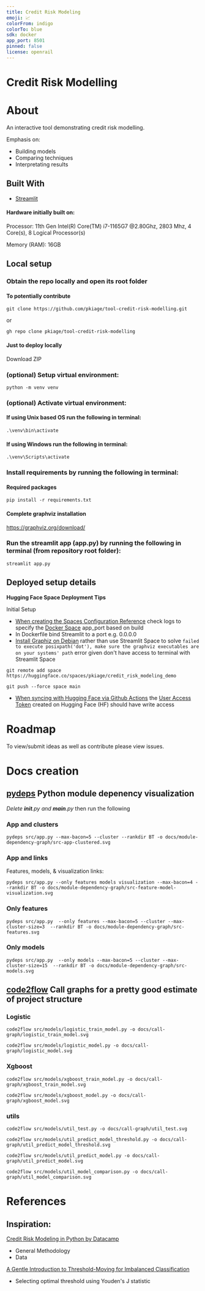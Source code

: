 ```yaml
---
title: Credit Risk Modeling
emoji: 📈
colorFrom: indigo
colorTo: blue
sdk: docker
app_port: 8501
pinned: false
license: openrail
---
```


# Credit Risk Modelling

# About

An interactive tool demonstrating credit risk modelling.

Emphasis on:

- Building models
- Comparing techniques
- Interpretating results

## Built With

- [Streamlit](https://streamlit.io/)

#### Hardware initially built on:

Processor: 11th Gen Intel(R) Core(TM) i7-1165G7 @2.80Ghz, 2803 Mhz, 4 Core(s), 8 Logical Processor(s)

Memory (RAM): 16GB

## Local setup

### Obtain the repo locally and open its root folder

#### To potentially contribute

```shell
git clone https://github.com/pkiage/tool-credit-risk-modelling.git
```

or

```shell
gh repo clone pkiage/tool-credit-risk-modelling
```

#### Just to deploy locally

Download ZIP

### (optional) Setup virtual environment:

```shell
python -m venv venv
```

### (optional) Activate virtual environment:

#### If using Unix based OS run the following in terminal:

```shell
.\venv\bin\activate
```

#### If using Windows run the following in terminal:

```shell
.\venv\Scripts\activate
```

### Install requirements by running the following in terminal:

#### Required packages

```shell
pip install -r requirements.txt
```

#### Complete graphviz installation

https://graphviz.org/download/


### Run the streamlit app (app.py) by running the following in terminal (from repository root folder):

```shell
streamlit app.py
```

## Deployed setup details

**Hugging Face Space Deployment Tips**

Initial Setup
- [When creating the Spaces Configuration Reference](https://huggingface.co/docs/hub/spaces-config-reference) check logs to specify the [Docker Space](https://huggingface.co/docs/hub/spaces-sdks-docker) app_port based on build
- In Dockerfile bind Streamlit to a port e.g. 0.0.0.0
- [Install Graphiz on Debian](https://installati.one/debian/11/graphviz/) rather than use Streamlit Space to solve ```failed to execute posixpath('dot'), make sure the graphviz executables are on your systems' path``` error given don't have access to terminal with Streamlit Space

```shell
git remote add space https://huggingface.co/spaces/pkiage/credit_risk_modeling_demo

git push --force space main
```
- [When syncing with Hugging Face via Github Actions](https://huggingface.co/docs/hub/spaces-github-actions) the [User Access Token](https://huggingface.co/docs/hub/security-tokens) created on Hugging Face (HF) should have write access

# Roadmap

To view/submit ideas as well as contribute please view issues.

# Docs creation

## [pydeps](https://github.com/thebjorn/pydeps) Python module depenency visualization

_Delete **init**.py and **main**.py_ then run the following

### App and clusters

```shell
pydeps src/app.py --max-bacon=5 --cluster --rankdir BT -o docs/module-dependency-graph/src-app-clustered.svg
```

### App and links

Features, models, & visualization links:

```shell
pydeps src/app.py --only features models visualization --max-bacon=4 --rankdir BT -o docs/module-dependency-graph/src-feature-model-visualization.svg
```

### Only features

```shell
pydeps src/app.py  --only features --max-bacon=5 --cluster --max-cluster-size=3  --rankdir BT -o docs/module-dependency-graph/src-features.svg
```

### Only models

```shell
pydeps src/app.py  --only models --max-bacon=5 --cluster --max-cluster-size=15  --rankdir BT -o docs/module-dependency-graph/src-models.svg
```

## [code2flow](https://github.com/scottrogowski/code2flow) Call graphs for a pretty good estimate of project structure

### Logistic

```shell
code2flow src/models/logistic_train_model.py -o docs/call-graph/logistic_train_model.svg
```

```shell
code2flow src/models/logistic_model.py -o docs/call-graph/logistic_model.svg
```

### Xgboost

```shell
code2flow src/models/xgboost_train_model.py -o docs/call-graph/xgboost_train_model.svg
```

```shell
code2flow src/models/xgboost_model.py -o docs/call-graph/xgboost_model.svg
```

### utils

```shell
code2flow src/models/util_test.py -o docs/call-graph/util_test.svg
```

```shell
code2flow src/models/util_predict_model_threshold.py -o docs/call-graph/util_predict_model_threshold.svg
```

```shell
code2flow src/models/util_predict_model.py -o docs/call-graph/util_predict_model.svg
```

```shell
code2flow src/models/util_model_comparison.py -o docs/call-graph/util_model_comparison.svg
```

# References

## Inspiration:

[Credit Risk Modeling in Python by Datacamp](https://www.datacamp.com/courses/credit-risk-modeling-in-python)

- General Methodology
- Data

[A Gentle Introduction to Threshold-Moving for Imbalanced Classification](https://machinelearningmastery.com/threshold-moving-for-imbalanced-classification/)

- Selecting optimal threshold using Youden's J statistic